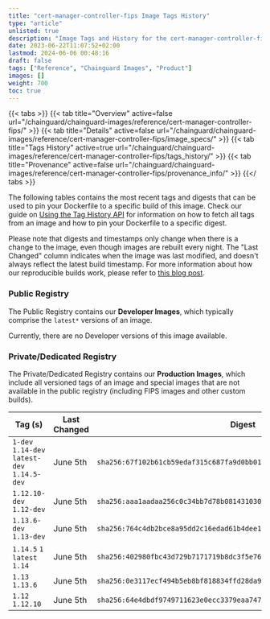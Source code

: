 ```yaml
---
title: "cert-manager-controller-fips Image Tags History"
type: "article"
unlisted: true
description: "Image Tags and History for the cert-manager-controller-fips Chainguard Image"
date: 2023-06-22T11:07:52+02:00
lastmod: 2024-06-06 00:48:16
draft: false
tags: ["Reference", "Chainguard Images", "Product"]
images: []
weight: 700
toc: true
---
```


{{< tabs >}}
{{< tab title="Overview" active=false url="/chainguard/chainguard-images/reference/cert-manager-controller-fips/" >}}
{{< tab title="Details" active=false url="/chainguard/chainguard-images/reference/cert-manager-controller-fips/image_specs/" >}}
{{< tab title="Tags History" active=true url="/chainguard/chainguard-images/reference/cert-manager-controller-fips/tags_history/" >}}
{{< tab title="Provenance" active=false url="/chainguard/chainguard-images/reference/cert-manager-controller-fips/provenance_info/" >}}
{{</ tabs >}}

The following tables contains the most recent tags and digests that can be used to pin your Dockerfile to a specific build of this image. Check our guide on [Using the Tag History API](/chainguard/chainguard-images/using-the-tag-history-api/) for information on how to fetch all tags from an image and how to pin your Dockerfile to a specific digest.

Please note that digests and timestamps only change when there is a change to the image, even though images are rebuilt every night. The "Last Changed" column indicates when the image was last modified, and doesn't always reflect the latest build timestamp. For more information about how our reproducible builds work, please refer to [this blog post](https://www.chainguard.dev/unchained/reproducing-chainguards-reproducible-image-builds).

### Public Registry
The Public Registry contains our **Developer Images**, which typically comprise the `latest*` versions of an image.

Currently, there are no Developer versions of this image available.

### Private/Dedicated Registry
The Private/Dedicated Registry contains our **Production Images**, which include all versioned tags of an image and special images that are not available in the public registry (including FIPS images and other custom builds).

| Tag (s)                                       | Last Changed | Digest                                                                    |
|-----------------------------------------------|--------------|---------------------------------------------------------------------------|
|  `1-dev` `1.14-dev` `latest-dev` `1.14.5-dev` | June 5th     | `sha256:67f102b61cb59edaf315c687fa9d0bb01dbad1322e23ec82b480fa67513c712a` |
|  `1.12.10-dev` `1.12-dev`                     | June 5th     | `sha256:aaa1aadaa256c0c34bb7d78b0814310308294d9852d31f1c797b7d520a10d7e4` |
|  `1.13.6-dev` `1.13-dev`                      | June 5th     | `sha256:764c4db2bce8a95dd2c16edad61b4dee10da5d2da17dcb914bf9911a80b56351` |
|  `1.14.5` `1` `latest` `1.14`                 | June 5th     | `sha256:402980fbc43d729b7171719b8dc3f5e76b650c13e244ccb3ee74143d2508a477` |
|  `1.13` `1.13.6`                              | June 5th     | `sha256:0e3117ecf494b5eb8bf818834ffd28da9b10bd6c47e58f32334c3281ad677f8a` |
|  `1.12` `1.12.10`                             | June 5th     | `sha256:64e4dbdf9749711623e0ecc3379eaa74726a6b56925c994f39572ed873301d00` |

